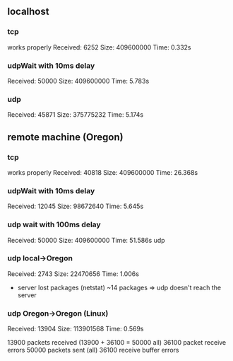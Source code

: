 ## localhost

### tcp

works properly Received: 6252 Size: 409600000 Time: 0.332s

### udpWait with 10ms delay

Received: 50000 Size: 409600000 Time: 5.783s

### udp

Received: 45871 Size: 375775232 Time: 5.174s

## remote machine (Oregon)

### tcp

works properly Received: 40818 Size: 409600000 Time: 26.368s

### udpWait with 10ms delay

Received: 12045 Size: 98672640 Time: 5.645s

### udp wait with 100ms delay

Received: 50000 Size: 409600000 Time: 51.586s udp

### udp local->Oregon

Received: 2743 Size: 22470656 Time: 1.006s

- server lost packages (netstat) ~14 packages => udp doesn't reach the server

### udp Oregon->Oregon (Linux)

Received: 13904 Size: 113901568 Time: 0.569s

13900 packets received (13900 + 36100 = 50000 all)
36100 packet receive errors
50000 packets sent (all)
36100 receive buffer errors


